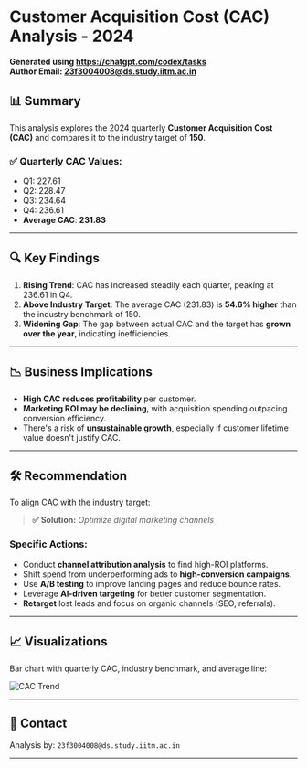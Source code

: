 # Customer Acquisition Cost (CAC) Analysis - 2024

**Generated using https://chatgpt.com/codex/tasks**  
**Author Email: 23f3004008@ds.study.iitm.ac.in**

## 📊 Summary

This analysis explores the 2024 quarterly **Customer Acquisition Cost (CAC)** and compares it to the industry target of **150**.

### ✅ Quarterly CAC Values:
- Q1: 227.61  
- Q2: 228.47  
- Q3: 234.64  
- Q4: 236.61  
- **Average CAC**: **231.83**

---

## 🔍 Key Findings

1. **Rising Trend**: CAC has increased steadily each quarter, peaking at 236.61 in Q4.
2. **Above Industry Target**: The average CAC (231.83) is **54.6% higher** than the industry benchmark of 150.
3. **Widening Gap**: The gap between actual CAC and the target has **grown over the year**, indicating inefficiencies.

---

## 📉 Business Implications

- **High CAC reduces profitability** per customer.
- **Marketing ROI may be declining**, with acquisition spending outpacing conversion efficiency.
- There's a risk of **unsustainable growth**, especially if customer lifetime value doesn't justify CAC.

---

## 🛠️ Recommendation

To align CAC with the industry target:

> **✅ Solution:** *Optimize digital marketing channels*

### Specific Actions:
- Conduct **channel attribution analysis** to find high-ROI platforms.
- Shift spend from underperforming ads to **high-conversion campaigns**.
- Use **A/B testing** to improve landing pages and reduce bounce rates.
- Leverage **AI-driven targeting** for better customer segmentation.
- **Retarget** lost leads and focus on organic channels (SEO, referrals).

---

## 📈 Visualizations

Bar chart with quarterly CAC, industry benchmark, and average line:

![CAC Trend](cac_trend.png)

---

## 📩 Contact

Analysis by: `23f3004008@ds.study.iitm.ac.in`

---
